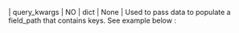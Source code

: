 | query_kwargs | NO | dict | None | Used to pass data to populate a field_path that contains keys. See example below :